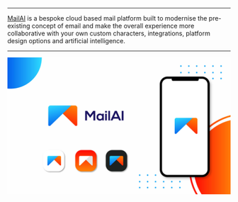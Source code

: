----------

<a href="https://www.mailai.io/">MailAI</a> is a bespoke cloud based mail platform built to modernise the pre-existing concept of email and make the overall experience more collaborative with your own custom characters, integrations, platform design options and artificial intelligence.
  
----------
  
<img src="https://github.com/Mailaiapp/.github/blob/master/assets/logomockup.jpg?raw=true"/>
